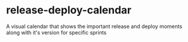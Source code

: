 # release-deploy-calendar
A visual calendar that shows the important release and deploy moments along with it's version for specific sprints
